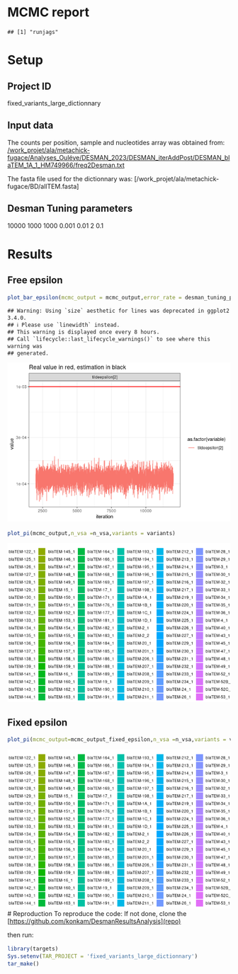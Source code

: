 MCMC report
================

    ## [1] "runjags"

# Setup

## Project ID

fixed_variants_large_dictionnary

## Input data

The counts per position, sample and nucleotides array was obtained from:
[/work_projet/ala/metachick-fugace/Analyses_Ouléye/DESMAN_2023/DESMAN_iterAddPost/DESMAN_blaTEM_1A_1_HM749966/freq2Desman.txt]()

The fasta file used for the dictionnary was:
\[/work_projet/ala/metachick-fugace/BD/allTEM.fasta\]

## Desman Tuning parameters

10000
1000
1000
0.001
0.01
2
0.1

# Results

## Free epsilon

``` r
plot_bar_epsilon(mcmc_output = mcmc_output,error_rate = desman_tuning_parameters$error_rate)
```

    ## Warning: Using `size` aesthetic for lines was deprecated in ggplot2 3.4.0.
    ## ℹ Please use `linewidth` instead.
    ## This warning is displayed once every 8 hours.
    ## Call `lifecycle::last_lifecycle_warnings()` to see where this warning was
    ## generated.

![](fixed_variants_large_dictionnary_files/figure-gfm/unnamed-chunk-4-1.png)<!-- -->

``` r
plot_pi(mcmc_output,n_vsa =n_vsa,variants = variants)
```

![](fixed_variants_large_dictionnary_files/figure-gfm/unnamed-chunk-4-2.png)<!-- -->

## Fixed epsilon

``` r
plot_pi(mcmc_output=mcmc_output_fixed_epsilon,n_vsa =n_vsa,variants = variants )
```

![](fixed_variants_large_dictionnary_files/figure-gfm/unnamed-chunk-5-1.png)<!-- -->
\# Reproduction To reproduce the code: If not done, clone the
[https://github.com/konkam/DesmanResultsAnalysis](repo)

then run:

``` r
library(targets)
Sys.setenv(TAR_PROJECT = 'fixed_variants_large_dictionnary')
tar_make()
```
